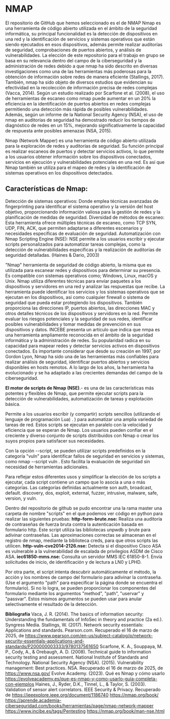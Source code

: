 # NMAP
El repositorio de GitHub que hemos seleccionado es el de NMAP
Nmap es una herramienta de código abierto utilizada en el ámbito de la seguridad informática, su principal funcionalidad es la detección de dispositivos en una red y la identificación de servicios y sistemas operativos que están siendo ejecutados en esos dispositivos, además permite realizar auditorías de seguridad, comprobaciones de puertos abiertos, y análisis de vulnerabilidades. 
La elección de este repositorio para el trabajo en grupo se basa en su relevancia dentro del campo de la ciberseguridad y la administración de redes debido a que nmap ha sido descrito en diversas investigaciones como una de las herramientas más poderosas para la obtención de información sobre redes de manera eficiente (Stallings, 2017). 
También, nmap ha sido objeto de diversos estudios que evidencian su efectividad en la recolección de información precisa de redes complejas (Vacca, 2014). 
Según un estudio realizado por Scarfone et al. (2008), el uso de herramientas de escaneo como nmap puede aumentar en un 20% la eficiencia en la identificación de puertos abiertos en redes complejas permitiendo una detección más rápida de posibles vulnerabilidades. 
Además, según un informe de la National Security Agency (NSA), el uso de nmap en auditorías de seguridad ha demostrado reducir los tiempos de diagnóstico de redes en un 15%, mejorando significativamente la capacidad de respuesta ante posibles amenazas (NSA, 2015).

Nmap (Network Mapper) es una herramienta de código abierto utilizada para la exploración de redes y auditorías de seguridad. Su función principal es realizar escaneos de puertos y detectar servicios activos, lo que permite a los usuarios obtener información sobre los dispositivos conectados, servicios en ejecución y vulnerabilidades potenciales en una red. Es así que Nmap también se utiliza para el mapeo de redes y la identificación de sistemas operativos en los dispositivos detectados.
## Características de Nmap:
Detección de sistemas operativos: Donde emplea técnicas avanzadas de fingerprinting para identificar el sistema operativo y la versión del host objetivo, proporcionando información valiosa para la gestión de redes y la planificación de medidas de seguridad.
Diversidad de métodos de escaneo: Esta herramienta ofrece múltiples técnicas de escaneo, como TCP SYN, UDP, FIN, ACK, que permiten adaptarse a diferentes escenarios y necesidades específicas de evaluación de seguridad.
Automatización con Nmap Scripting Engine (NSE): NSE permite a los usuarios escribir y ejecutar scripts personalizados para automatizar tareas complejas, como la detección de vulnerabilidades específicas y la realización de auditorías de seguridad detalladas. (Haines & Dario, 2003)

"Nmap" herramienta de seguridad de código abierto, la misma que es utilizada para escanear redes y dispositivos para determinar su presencia. Es compatible con sistemas operativos como; Windows, Linux, macOS y Unix. 
Nmap utiliza diferentes técnicas para enviar paquetes a los dispositivos y servidores en una red y analizar las respuestas que recibe. La herramienta puede identificar los servicios y los sistemas operativos que se ejecutan en los dispositivos, así como cualquier firewall o sistema de seguridad que pueda estar protegiendo los dispositivos. 
También proporciona las direcciones IP, puertos abiertos, las direcciones MAC y otros detalles técnicos de los dispositivos y servidores en la red. Permite evaluar los riesgos potenciales y la seguridad de sus redes, identificar posibles vulnerabilidades y tomar medidas de prevención en sus dispositivos y datos.
INCEBE presenta un artículo que indica que nmpa es una herramienta ampliamente reconocida en el ámbito de la seguridad informática y la administración de redes. Su popularidad radica en su capacidad para mapear redes y detectar servicios activos en dispositivos conectados. Es importante considerar que desde su creación en 1997, por Gordon Lyon, Nmap ha sido una de las herramientas más confiables para realizar análisis de seguridad, identificar puertos abiertos y servicios disponibles en hosts remotos. A lo largo de los años, la herramienta ha evolucionado y se ha adaptado a las crecientes demandas del campo de la ciberseguridad.

**El motor de scripts de Nmap (NSE)**.- es una de las características más potentes y flexibles de Nmap, que permite ejecutar scripts para la detección de vulnerabilidades, automatización de tareas y explotación básica.

Permite a los usuarios escribir (y compartir) scripts sencillos (utilizando el lenguaje de programación Lua) . ) para automatizar una amplia variedad de tareas de red. Estos scripts se ejecutan en paralelo con la velocidad y eficiencia que se esperan de Nmap. Los usuarios pueden confiar en el creciente y diverso conjunto de scripts distribuidos con Nmap o crear los suyos propios para satisfacer sus necesidades.

Con la opción --script, se pueden utilizar scripts predefinidos en la categoría "vuln" para identificar fallos de seguridad en servicios y sistemas, como nmap --script vuln <IP>. Esto facilita la evaluación de seguridad sin necesidad de herramientas adicionales.

Para reflejar estos diferentes usos y simplificar la elección de los scripts a ejecutar, cada script contiene un campo que lo asocia a una o más categorías. Las categorías definidas actualmente son auth, broadcast, default. discovery, dos, exploit, external, fuzzer, intrusive, malware, safe, version, y vuln.

Dentro del repositorio de github se pudo encontrar una la rama master una carpeta de nombre "scripts" en el que podemos ver código en python para realizar las siguientes pruebas:
**http-form-brute.nse:** Realiza una auditoría de contraseñas de fuerza bruta contra la autenticación basada en formulario http.
Este script utiliza las bibliotecas unpwdb y brute para adivinar contraseñas. Las aproximaciones correctas se almacenan en el registro de nmap, mediante la biblioteca creds, para que otros scripts las utilicen.
**http-vuln-cve2014-2126.nse:** Detecta si el dispositivo Cisco ASA es vulnerable a la vulnerabilidad de escalada de privilegios ASDM de Cisco ASA.
**iec61850-mms.nse:** Consulta un servidor MMS IEC 61850-8-1. Envía solicitudes de inicio, de identificación y de lectura a LN0 y LPHD.

Por otra parte, el script intenta descubrir automáticamente el método, la acción y los nombres de campo del formulario para adivinar la contraseña. (Use el argumento "path" para especificar la página donde se encuentra el formulario). Si no lo logra, se pueden proporcionar los componentes del formulario mediante los argumentos "method", "path", "uservar" y "passvar". Estos mismos argumentos se pueden usar para anular selectivamente el resultado de la detección.

**Bibliografía**
Vaca, J. R. (2014). The basics of information security: Understanding the fundamentals of InfoSec in theory and practice (2a ed.). Syngress Media.
Stallings, W. (2017). Network security essentials: Applications and standards. Pearson.com. Recuperado el 16 de marzo de 2025, de https://www.pearson.com/en-us/subject-catalog/p/network-security-essentials-applications-and-standards/P200000003333/9780137561650
Scarfone, K. A., Souppaya, M. P., Cody, A., & Orebaugh, A. D. (2008). Technical guide to information security testing and assessment. National Institute of Standards and Technology.
National Security Agency (NSA). (2015). Vulnerability management: Best practices. NSA. Recuperado el 16 de marzo de 2025, de https://www.nsa.gov/
Evolve Academy. (2023). Qué es Nmap y cómo usarlo
https://evolveacademy.es/que-es-nmap-y-como-usarlo-guia-completa-con-ejemplos
Haines, J., Ryder, D.K., Tinnel, L., & Taylor, S. (2003). Validation of sensor alert correlators. IEEE Security & Privacy. Recuperado de
https://ieeexplore.ieee.org/document/1186740
https://nmap.org/book/
https://aprende.academia-ciberseguridad.com/books/herramientas/page/nmap-network-mapper
https://www.incibe.es/tags/Pentesting
https://nmap.org/book/man-nse.html



